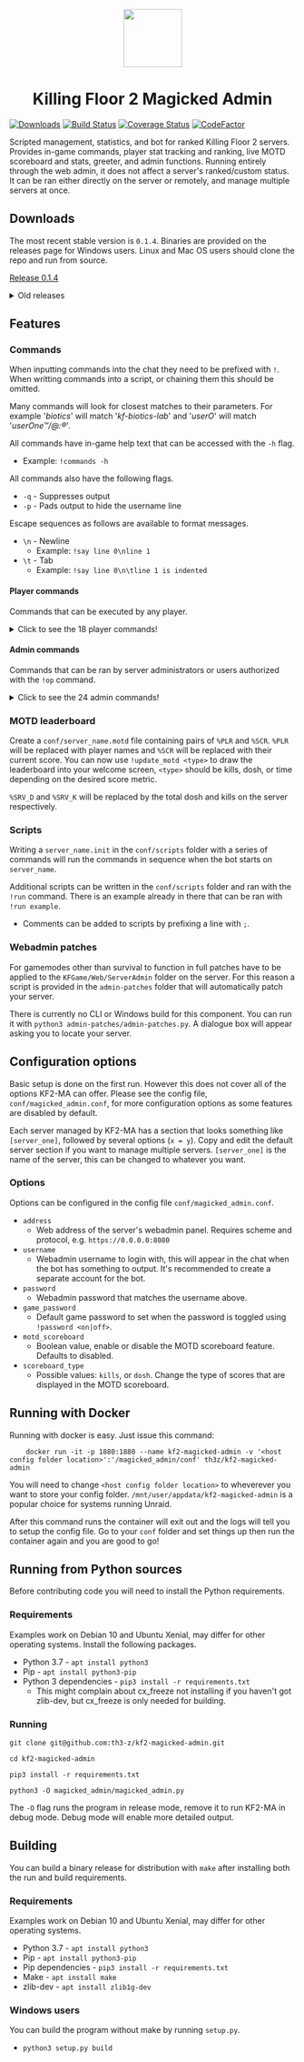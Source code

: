 <p align="center">
    <img width=103 height=102 src="https://files.th3-z.xyz/standing/kf2ma.png"/>
</p>

<h1 align="center">Killing Floor 2 Magicked Admin</h1>

[![Downloads](https://img.shields.io/github/downloads/th3-z/kf2-magicked-admin/total.svg)](https://img.shields.io/github/downloads/th3-z/kf2-magicked-admin/total.svg) [![Build Status](https://travis-ci.com/th3-z/kf2-magicked-admin.svg?branch=master)](https://travis-ci.com/th3-z/kf2-magicked-admin) [![Coverage Status](https://coveralls.io/repos/github/th3-z/kf2-magicked-admin/badge.svg?branch=master)](https://coveralls.io/github/th3-z/kf2-magicked-admin?branch=master) [![CodeFactor](https://www.codefactor.io/repository/github/th3-z/kf2-magicked-admin/badge/master)](https://www.codefactor.io/repository/github/th3-z/kf2-magicked-admin/overview/master)

Scripted management, statistics, and bot for ranked Killing Floor 2 servers. 
Provides in-game commands, player stat tracking and ranking, live MOTD 
scoreboard and stats, greeter, and admin functions. Running entirely through 
the web admin, it does not affect a server's ranked/custom status. It can be 
ran either directly on the server or remotely, and manage multiple servers at 
once.

Downloads
---------

The most recent stable version is `0.1.4`. Binaries are provided on the releases 
page for Windows users. Linux and Mac OS users should clone the repo and run
from source.

[Release 0.1.4](https://github.com/th3-z/kf-magicked-admin/releases/tag/0.1.4)

<details>
<summary>Old releases</summary>

* [Release 0.1.3](https://github.com/th3-z/kf-magicked-admin/releases/tag/0.1.3)
* [Release 0.1.2](https://github.com/th3-z/kf-magicked-admin/releases/tag/0.1.2)
* [Release 0.0.7](https://github.com/th3-z/kf-magicked-admin/releases/tag/0.0.7)
</details>

Features
--------

### Commands

When inputting commands into the chat they need to be prefixed with `!`.
When writting commands into a script, or chaining them this should be 
omitted. 

Many commands will look for closest matches to their parameters. 
For example '_biotics_' will match '_kf-biotics-lab_' and '_userO_' will match
'_userOne™/@:®_'.

All commands have in-game help text that can be accessed with the `-h` flag.

* Example: `!commands -h`

All commands also have the following flags.

* `-q` - Suppresses output
* `-p` - Pads output to hide the username line

Escape sequences as follows are available to format messages.

* `\n` - Newline
    - Example: `!say line 0\nline 1`
* `\t` - Tab
    - Example: `!say line 0\n\tline 1 is indented`

#### Player commands

Commands that can be executed by any player.

<details>
<summary>Click to see the 18 player commands!</summary>
	
* `!commands` - Shows a list of all commands available to players
* `!stats <user>` - Shows general statistics about a user
    - Example: `!stats` Shows stats about yourself
    - Example: `!stats the_z` Shows stats about the_z
* `!kills <user>` - Shows kill statistics about a user
    - Example: `!kills` Shows kill stats about yourself
    - Example: `!kills the_z` Shows kill stats about the_z
* `!dosh <user>` - Shows dosh statistics about a user
    - Example: `!dosh` Shows dosh stats about yourself
    - Example: `!dosh the_z` Shows dosh stats about the_z
* `!time <user>` - Shows time statistics about a user
    - Example: `!dosh` Shows time stats about yourself
    - Example: `!dosh the_z` Shows time stats about the_z
* `!map` - Shows statistics about the current map
* `!record_wave` - Shows the highest wave achieved on the current map
* `!top_kills` - Shows the global kills leaderboard
* `!top_dosh` - Shows the global dosh leaderboard
* `!top_time` - Shows the global play time leaderboard
* `!top_wave_kills` - Shows information about who killed the most ZEDs 
                      in the current wave. Generally for use with `start_trc`
    - Example: `!start_trc top_wave_kills`
* `!top_wave_dosh` - Shwows information about who earned the most dosh in 
                     the current wave. Generally for use with `!start_trc`
    - Example: `!start_trc top_wave_dosh`
* `!server_kills` - Shows total kills on the server
* `!server_dosh` - Shows total dosh earned on the server
* `!scoreboard` - Shows the complete player scoreboard, useful on servers with >6 max players
    - Alias: `!sb` Does the same
* `!game` - Shows information about the current game
* `!maps [--all]` - Shows the current map cycle
    - Option `-a`: Show all available maps
* `!player_count` - Shows the player count and max players
</details>

#### Admin commands

Commands that can be ran by server administrators or users authorized with 
the `!op` command.

<details>
<summary>Click to see the 24 admin commands!</summary>
	
* `!op <user>` - Gives a user administrative rights
    - Example: `!op the_z`
* `!deop <user>` - Revokes a user's administrative rights
    - Example: `!deop the_z`
* `!say <message>` - Echoes a message into chat
    - Example: `!say The quick brown fox jumps over the lazy dog`
    - Example: `!start_trc say The trader is open`
* `!players` - Shows detailed information about players on the server
* `!kick <user>` - Kicks `<user>` from the match
    - Example: `!kick the_z`
* `!ban <user>` - Bans `<user>` from the server
    - Example: `!ban the_z`
    - Warnng: The web admin currently has a bug that causes bans to persist
      after they are deleted, thus there is no unban command
* `!length <length>` - Change the length to `<length>` next game
    - Example: `!length short`
* `!difficulty <difficulty>` - Change the difficulty to `<difficulty>` next 
                               game
    - Example: `!difficulty hell`
* `!game_mode <game_mode>` - Immediately change the game mode to `<game_mode>`
    - Example: `!game_mode endless` Changes the game mode to Endless
* `!load_map <map>` - Immediately change the map to `<map>`
    - Example: `!load_map biotics` Changes the map to Biotics Lab
* `!restart` - Immediately restart the current game
* `!password [--set] <on|off>`
    - Example: `!password on` Enables the game password defined in the config
    - Example: `!password off` Disables the game password
    - Example: `!password --set somePass` Sets a specific password
* `!start_jc -- <command>` - Start a command that runs every time a player joins
	- Example: `!start_jc say Welcome %PLR` - Greets a player on join
	- Available tokens: `%PLR` - username, `%KLL` - total kills, `%DSH` - 
      total dosh; `%PLR` - username, `%BCK` - "back" if sessions > 1, `%DRK` - 
      dosh rank, `%KRK` - kill rank, `%TME` - play time, `%TRK` - play time 
      rank, `%SES` - sessions
* `!stop_jc` - Stops all join commands
* `!start_wc [-w <wave>] <command>` - Start a command that runs on wave `<wave>`
    - `-w` Wave to run the command on, can be omitted to have the command
    run every wave
    - `-w` Can be negative to count backwards from the boss wave
    - Example: `!start_wc -1 say Welcome to the boss wave`
* `!stop_wc` - Stops all wave commands
* `!start_tc [-r, -t <seconds>] -- <command>` - Start a command that runs after
    `<seconds>` seconds
    - Option `-r`: Add to have the command run repeatedly
    - Option `-t`: Required, the number of seconds before the command runs
    - Example: `!start_tc -rt 600 say Join our Steam group!\n
	http://steam.group/`
* `!stop_tc` - Stops all timed commands
* `!start_trc [-w <wave>] -- <command>` - Start a commands that runs when the trader opens
    - `-w` Wave to run the command on, can be omitted to have the command
        run every wave
    - `-w` Can be negative to count backwards from the boss wave
    - Example: `!start_trc top_wave_dosh` - Shows who earned the most dosh 
	every wave when the trader opens
* `!stop_trc` - Stop all commands that run on trader open
* `!silent` - Toggles suppression of all chat output, commands still have 
              effect, but the response will not be visible to players
* `!run <script_name>` - Executes a script from the `conf/scripts` folder, more
                         information in the scripts section
    - Example: `!run example`
* `!marquee <marquee_name>` - Runs a marquee in the chat from the
                              `conf/marquee` folder, _experimental_
    - Example: `!marquee example`
* `!update_motd <type>` - Refreshes the welcome screen leaderboard, type is 
                          one of: kills, dosh, or time
    - Example: `!start_tc 300 update_motd kills`
* `!reload_motd` - Reloads the server's `*.motd` file from `conf`
* `!enforce_dosh <amount>` - Kicks all players that have more dosh than the specified `amount`
    - Example: `!start_tc 600 enforce_dosh 60000`
</details>

### MOTD leaderboard

Create a `conf/server_name.motd` file containing pairs of `%PLR` and `%SCR`.
`%PLR` will be replaced with player names and `%SCR` will be replaced with
their current score. You can now use `!update_motd <type>` to draw the
leaderboard into your welcome screen, `<type>` should be kills, dosh, or time
depending on the desired score metric.

`%SRV_D` and `%SRV_K` will be replaced by the total dosh and kills on the 
server respectively.

### Scripts

Writing a `server_name.init` in the `conf/scripts` folder with a series of commands
will run the commands in sequence when the bot starts on `server_name`.

Additional scripts can be written in the `conf/scripts` folder and ran with the
`!run` command. There is an example already in there that can be ran with 
`!run example`.

* Comments can be added to scripts by prefixing a line with `;`.

### Webadmin patches

For gamemodes other than survival to function in full patches have to be
applied to the `KFGame/Web/ServerAdmin` folder on the server. For this reason
a script is provided in the `admin-patches` folder that will automatically
patch your server.

There is currently no CLI or Windows build for this component. You can run it
with `python3 admin-patches/admin-patches.py`. A dialogue box will appear
asking you to locate your server.


Configuration options
---------------------

Basic setup is done on the first run. However this does not cover all of the 
options KF2-MA can offer. Please see the config file, `conf/magicked_admin.conf`, 
for more configuration options as some features are disabled by default.

Each server managed by KF2-MA has a section that looks something like 
`[server_one]`, followed by several options (`x = y`). Copy and edit the
default server section if you want to manage multiple servers. `[server_one]`
is the name of the server, this can be changed to whatever you want.

### Options

Options can be configured in the config file `conf/magicked_admin.conf`.

* `address`
    - Web address of the server's webadmin panel. Requires scheme and protocol,
    e.g. `https://0.0.0.0:8080`
* `username`
    - Webadmin username to login with, this will appear in the chat when the 
    bot has something to output. It's recommended to create a separate account
    for the bot.
* `password`
    - Webadmin password that matches the username above.
* `game_password`
    - Default game password to set when the password is toggled using 
    `!password <on|off>`.
* `motd_scoreboard`
    - Boolean value, enable or disable the MOTD scoreboard feature. Defaults to
    disabled.
* `scoreboard_type`
    - Possible values: `kills`, or `dosh`. Change the type of scores that are
    displayed in the MOTD scoreboard.
    
Running with Docker
---------------------------

Running with docker is easy. Just issue this command:
```
    docker run -it -p 1880:1880 --name kf2-magicked-admin -v '<host config folder location>':'/magicked_admin/conf' th3z/kf2-magicked-admin
```
You will need to change `<host config folder location>` to wheverever you want
to store your config folder. `/mnt/user/appdata/kf2-magicked-admin` is a popular
choice for systems running Unraid.

After this command runs the container will exit out and the logs will tell you
to setup the config file. Go to your `conf` folder and set things up then run 
the container again and you are good to go!

Running from Python sources
---------------------------

Before contributing code you will need to install the Python requirements.

### Requirements
Examples work on Debian 10 and Ubuntu Xenial, may differ for other operating 
systems. Install the following packages.

* Python 3.7 - `apt install python3`
* Pip - `apt install python3-pip`
* Python 3 dependencies - `pip3 install -r requirements.txt`
    - This might complain about cx_freeze not installing if you haven't got 
    zlib-dev, but cx_freeze is only needed for building.

### Running 
`git clone git@github.com:th3-z/kf2-magicked-admin.git`

`cd kf2-magicked-admin`  

`pip3 install -r requirements.txt`

`python3 -O magicked_admin/magicked_admin.py`  

The `-O` flag runs the program in release mode, remove it to run KF2-MA in 
debug mode. Debug mode will enable more detailed output.

Building
--------

You can build a binary release for distribution with `make` after installing 
both the run and build requirements. 

### Requirements
Examples work on Debian 10 and Ubuntu Xenial, may differ for other operating 
systems.

* Python 3.7 - `apt install python3`
* Pip - `apt install python3-pip`
* Pip dependencies - `pip3 install -r requirements.txt`
* Make - `apt install make`
* zlib-dev - `apt install zlib1g-dev`

### Windows users
You can build the program without make by running `setup.py`.

* `python3 setup.py build`

